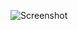 ![Screenshot](https://user-images.githubusercontent.com/32266594/75115805-2201ea00-5673-11ea-9c59-674bb3e21052.png)
